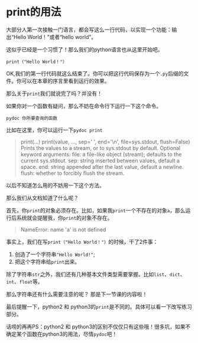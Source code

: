 # print的用法

大部分人第一次接触一门语言，都会写这么一行代码，以实现一个功能：输出“Hello World！”或者“hello world”。

这似乎已经是一个习惯了！那么我们的python语言也从这里开始吧。

```
print（"Hello World！"）
```
OK,我们的第一行代码就这么结束了。你可以把这行代码保存为一个`.py`后缀的文件。你可以在本章的序言里看到运行的效果。

那么关于`print`我们就说完了吗？并没有！

如果你对一个函数有疑问，那么不妨在命令行下运行一下这个命令。

`pydoc 你所要查询的函数`

比如在这里，你可以运行一下`pydoc print`

> print(...)
>print(value, ..., sep=' ', end='\n', file=sys.stdout, flush=False)
>Prints the values to a stream, or to sys.stdout by default.
>Optional keyword arguments:
>file:  a file-like object (stream); defaults to the current sys.stdout.
>sep:   string inserted between values, default a space.
>end:   string appended after the last value, default a newline.
>flush: whether to forcibly flush the stream.

以后不知道怎么用的不妨用一下这个方法。

那么我们从文档知道了什么呢？

首先，你`print`的对象必须存在。比如，如果我`print`一个不存在的对象`a`，那么运行后系统就会提醒我，你`print`的对象不存在。

> NameError: name 'a' is not defined

事实上，我们在写`print（"Hello World！"）`的时候，干了2件事：

1. 创造了一个字符串`"Hello World!"`;
2. 把这个字符串给`print`出来。

除了字符串`str`之外，我们还有几种基本文件类型需要掌握。比如`list`、`dict`、`int`、`float`等。

那么字符串还有什么需要注意的呢？
那是下一节课的内容啦！

最后提醒一下，python2 和 python3的`print`是不同的。具体可以看一下改写练习部分。

话唠的再再PS：python2 和 python3的区别不仅仅只有这些哦！很多坑，如果不确定某个函数在python3的用法，尽情`pydoc`吧！